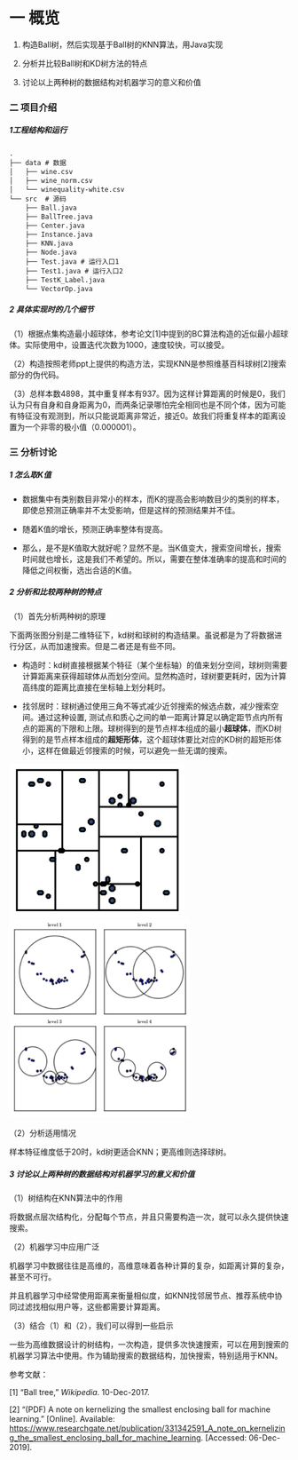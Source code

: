 # 一  概览

1. 构造Ball树，然后实现基于Ball树的KNN算法，用Java实现

2. 分析并比较Ball树和KD树方法的特点

3. 讨论以上两种树的数据结构对机器学习的意义和价值



### 二  项目介绍

##### 1工程结构和运行

```shell
.
├── data # 数据
│   ├── wine.csv
│   ├── wine_norm.csv
│   └── winequality-white.csv
└── src  # 源码
    ├── Ball.java
    ├── BallTree.java
    ├── Center.java
    ├── Instance.java
    ├── KNN.java
    ├── Node.java
    ├── Test.java # 运行入口1
    ├── Test1.java # 运行入口2
    ├── TestK_Label.java
    └── VectorOp.java
```


##### 2  具体实现时的几个细节

（1）根据点集构造最小超球体，参考论文[1]中提到的BC算法构造的近似最小超球体。实际使用中，设置迭代次数为1000，速度较快，可以接受。

（2）构造按照老师ppt上提供的构造方法，实现KNN是参照维基百科球树[2]搜索部分的伪代码。

（3）总样本数4898，其中重复样本有937。因为这样计算距离的时候是0，我们认为只有自身和自身距离为0，而两条记录哪怕完全相同也是不同个体，因为可能有特征没有观测到，所以只能说距离非常近，接近0。故我们将重复样本的距离设置为一个非零的极小值（0.000001）。



### 三  分析讨论

##### 1  怎么取K值

- 数据集中有类别数目非常小的样本，而K的提高会影响数目少的类别的样本，即使总预测正确率并不太受影响，但是这样的预测结果并不佳。
- 随着K值的增长，预测正确率整体有提高。

- 那么，是不是K值取大就好呢？显然不是。当K值变大，搜索空间增长，搜索时间就也增长，这是我们不希望的。所以，需要在整体准确率的提高和时间的降低之间权衡，选出合适的K值。



##### 2  分析和比较两种树的特点

（1）首先分析两种树的原理

下面两张图分别是二维特征下，kd树和球树的构造结果。虽说都是为了将数据进行分区，从而加速搜索。但是二者还是有些不同。

- 构造时：kd树直接根据某个特征（某个坐标轴）的值来划分空间，球树则需要计算距离来获得超球体从而划分空间。显然构造时，球树要更耗时，因为计算高纬度的距离比直接在坐标轴上划分耗时。

- 找邻居时：球树通过使用三角不等式减少近邻搜索的候选点数，减少搜索空间。通过这种设置, 测试点和质心之间的单一距离计算足以确定距节点内所有点的距离的下限和上限。球树得到的是节点样本组成的最小**超球体**，而KD树得到的是节点样本组成的**超矩形体**，这个超球体要比对应的KD树的超矩形体小，这样在做最近邻搜索的时候，可以避免一些无谓的搜索。

<img src="./pics/kdtree.png" alt="kdtree" style="zoom:50%;" />



<img src="./pics/balltree.png" alt="balltree" style="zoom:40%;" />

（2）分析适用情况

样本特征维度低于20时，kd树更适合KNN；更高维则选择球树。



#####  3  讨论以上两种树的数据结构对机器学习的意义和价值

（1）树结构在KNN算法中的作用

将数据点层次结构化，分配每个节点，并且只需要构造一次，就可以永久提供快速搜索。

（2）机器学习中应用广泛

机器学习中数据往往是高维的，高维意味着各种计算的复杂，如距离计算的复杂，甚至不可行。

并且机器学习中经常使用距离来衡量相似度，如KNN找邻居节点、推荐系统中协同过滤找相似用户等，这些都需要计算距离。

（3）结合（1）和（2），我们可以得到一些启示

一些为高维数据设计的树结构，一次构造，提供多次快速搜索，可以在用到搜索的机器学习算法中使用。作为辅助搜索的数据结构，加快搜索，特别适用于KNN。




参考文献：

[1] “Ball tree,” *Wikipedia*. 10-Dec-2017.

[2] “(PDF) A note on kernelizing the smallest enclosing ball for machine learning.” [Online]. Available: https://www.researchgate.net/publication/331342591_A_note_on_kernelizing_the_smallest_enclosing_ball_for_machine_learning. [Accessed: 06-Dec-2019].